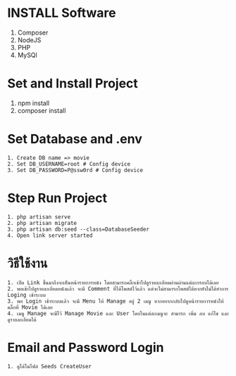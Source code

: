 # INSTALL Software
   1. Composer
   2. NodeJS
   3. PHP
   4. MySQl


# Set and Install Project
   1. npm install
   2. composer install


# Set Database and .env
    1. Create DB name => movie
    2. Set DB_USERNAME=root # Config device
    3. Set DB_PASSWORD=P@ssw0rd # Config device


# Step Run Project
    1. php artisan serve
    2. php artisan migrate
    3. php artisan db:seed --class=DatabaseSeeder
    4. Open link server started


# วิธีใช้งาน
    1. เปิด Link ขึ้นมาถึงจะเห็นหน้ารายการหนัง โดยสามารถคลิ๊กเข้าไปดูรายละเอียดผ่านผ่านแต่ละกรอบได้เลย
    2. พอเข้าไปดูรายละเอียดหนังแล้ว จะมี Comment ที่ได้โพสต์ไว้แล้ว แต่จะไม่สามารถโพสต์ได้หากยังไม่ได้ทำการ Loging เข้าระบบ
    3. พอ Login เข้าระบบแล้ว จะมี Menu ให้ Manage อยู่ 2 เมนู หากอยากกลับไปดูหน้ารายการหนังให้ คลิ๊กที่ Movie ได้เลย
    4. เมนู Manage จะมีไว้ Manage Movie และ User โดยในแต่ละเมนูจะ สามารถ เพิ่ม ลบ แก้ไข และดูรายละเอียดได้

# Email and Password Login
    1. ดูได้ในไฟล์ Seeds CreateUser
